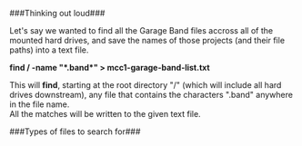 ###Thinking out loud###

Let's say we wanted to find all the Garage Band files accross all of the mounted hard drives, and save the names of those projects (and their file paths) into a text file. 

**find / -name "\*.band\*" > mcc1-garage-band-list.txt**

This will **find**,  starting at the root directory "/" (which will include all hard drives downstream), any file that contains the characters ".band" anywhere in the file name.  
All the matches will be written to the given text file.   


###Types of files to search for###
